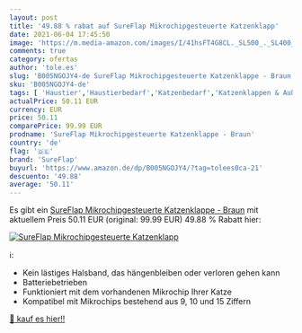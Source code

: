 ```yaml
---
layout: post
title: '49.88 % rabat auf SureFlap Mikrochipgesteuerte Katzenklapp'
date: 2021-06-04 17:45:50
image: 'https://m.media-amazon.com/images/I/41hsFT4G8CL._SL500_._SL400_.jpg'
comments: true
category: ofertas
author: 'tole.es'
slug: 'B005NGOJY4-de SureFlap Mikrochipgesteuerte Katzenklappe - Braun'
sku: 'B005NGOJY4-de'
tags: [ 'Haustier','Haustierbedarf','Katzenbedarf','Katzenklappen & Außennetze','Klassische Katzenklappen','sureflap', ]
actualPrice: 50.11 EUR
currency: EUR
price: 50.11
comparePrice: 99.99 EUR
prodname: 'SureFlap Mikrochipgesteuerte Katzenklappe - Braun'
country: 'de'
flag: '🇩🇪'
brand: 'SureFlap'
buyurl: 'https://www.amazon.de/dp/B005NGOJY4/?tag=tolees0ca-21'
descuento: '49.88'
average: '50.11'
---
```


Es gibt ein [SureFlap Mikrochipgesteuerte Katzenklappe - Braun](https://www.amazon.de/dp/B005NGOJY4/?tag=tolees0ca-21) mit aktuellem Preis 50.11 EUR (original: 99.99 EUR) 49.88 % Rabatt hier:

[![SureFlap Mikrochipgesteuerte Katzenklapp](https://m.media-amazon.com/images/I/41hsFT4G8CL._SL500_._SL400_.jpg)](https://www.amazon.de/dp/B005NGOJY4/?tag=tolees0ca-21)

ℹ️:

- Kein lästiges Halsband, das hängenbleiben oder verloren gehen kann
- Batteriebetrieben
- Funktioniert mit dem vorhandenen Mikrochip Ihrer Katze
- Kompatibel mit Mikrochips bestehend aus 9, 10 und 15 Ziffern

[🛒 kauf es hier!!](https://www.amazon.de/dp/B005NGOJY4/?tag=tolees0ca-21)
